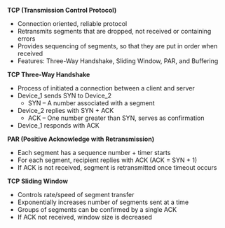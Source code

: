 
**TCP (Transmission Control Protocol)**
- Connection oriented, reliable protocol
- Retransmits segments that are dropped, not received or containing errors
- Provides sequencing of segments, so that they are put in order when received
- Features: Three-Way Handshake, Sliding Window, PAR, and Buffering

**TCP Three-Way Handshake**
- Process of initiated a connection between a client and server
- Device_1 sends SYN to Device_2
  - SYN – A number associated with a segment
- Device_2 replies with SYN + ACK
  - ACK – One number greater than SYN, serves as confirmation
- Device_1 responds with ACK

**PAR (Positive Acknowledge with Retransmission)**
- Each segment has a sequence number + timer starts
- For each segment, recipient replies with ACK (ACK = SYN + 1)
- If ACK is not received, segment is retransmitted once timeout occurs

**TCP Sliding Window**
- Controls rate/speed of segment transfer
- Exponentially increases number of segments sent at a time
- Groups of segments can be confirmed by a single ACK
- If ACK not received, window size is decreased
